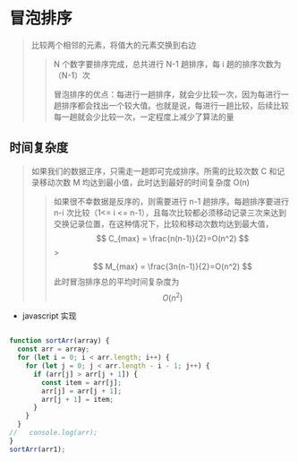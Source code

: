 # 冒泡排序

> 比较两个相邻的元素，将值大的元素交换到右边
>
> > N 个数字要排序完成，总共进行 N-1 趟排序，每 i 趟的排序次数为（N-1）次
> >
> > 冒泡排序的优点：每进行一趟排序，就会少比较一次，因为每进行一趟排序都会找出一个较大值。也就是说，每进行一趟比较，后续比较每一趟就会少比较一次，一定程度上减少了算法的量

## 时间复杂度

> 如果我们的数据正序，只需走一趟即可完成排序。所需的比较次数 C 和记录移动次数 M 均达到最小值，此时达到最好的时间复杂度 O(n)
>
> > 如果很不幸数据是反序的，则需要进行 n-1 趟排序。每趟排序要进行 n-i 次比较（1<= i <= n-1），且每次比较都必须移动记录三次来达到交换记录位置，在这种情况下，比较和移动次数均达到最大值，
> > $$ C_{max} = \frac{n(n-1)}{2}=O(n^2) $$ >$$ M_{max} = \frac{3n(n-1)}{2}=O(n^2) $$
> > 此时冒泡排序总的平均时间复杂度为 $$O(n^2)$$

- javascript 实现

```js

function sortArr(array) {
  const arr = array;
  for (let i = 0; i < arr.length; i++) {
    for (let j = 0; j < arr.length - i - 1; j++) {
      if (arr[j] > arr[j + 1]) {
        const item = arr[j];
        arr[j] = arr[j + 1];
        arr[j + 1] = item;
      }
    }
  }
//   console.log(arr);
}
sortArr(arr1);
```
